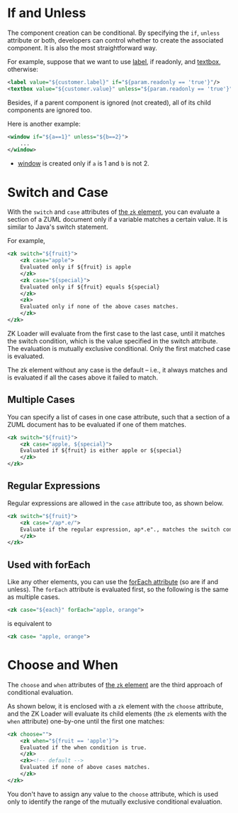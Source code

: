 # If and Unless

The component creation can be conditional. By specifying the `if`,
`unless` attribute or both, developers can control whether to create the
associated component. It is also the most straightforward way.

For example, suppose that we want to use
[label](ZK_Component_Reference/Essential_Components/Label),
if readonly, and
[textbox](ZK_Component_Reference/Input/Textbox), otherwise:

``` xml
<label value="${customer.label}" if="${param.readonly == 'true'}"/>
<textbox value="${customer.value}" unless="${param.readonly == 'true'}"/>
```

Besides, if a parent component is ignored (not created), all of its
child components are ignored too.

Here is another example:

``` xml
<window if="${a==1}" unless="${b==2}">
    ...    
</window>
```

- [window](ZK_Component_Reference/Containers/Window) is
  created only if `a` is 1 and `b` is not 2.

# Switch and Case

With the `switch` and `case` attributes of [the `zk`
element](ZUML_Reference/ZUML/Elements/zk), you can evaluate a
section of a ZUML document only if a variable matches a certain value.
It is similar to Java's switch statement.

For example,

``` xml
<zk switch="${fruit}">
    <zk case="apple">    
    Evaluated only if ${fruit} is apple    
    </zk>
    <zk case="${special}">
    Evaluated only if ${fruit} equals ${special}
    </zk>
    <zk>
    Evaluated only if none of the above cases matches.
    </zk>
</zk>
```

ZK Loader will evaluate from the first case to the last case, until it
matches the switch condition, which is the value specified in the switch
attribute. The evaluation is mutually exclusive conditional. Only the
first matched case is evaluated.

The zk element without any case is the default – i.e., it always matches
and is evaluated if all the cases above it failed to match.

## Multiple Cases

You can specify a list of cases in one case attribute, such that a
section of a ZUML document has to be evaluated if one of them matches.

``` xml
<zk switch="${fruit}">
    <zk case="apple, ${special}">    
    Evaluated if ${fruit} is either apple or ${special}    
    </zk>
</zk>
```

## Regular Expressions

Regular expressions are allowed in the `case` attribute too, as shown
below.

``` xml
<zk switch="${fruit}">
    <zk case="/ap*.e/">
    Evaluate if the regular expression, ap*.e"., matches the switch condition.
    </zk>
</zk>
```

## Used with forEach

Like any other elements, you can use the [forEach
attribute]({{site.baseurl}}/zk_dev_ref/UI_Composing/ZUML/Iterative_Evaluation)
(so are if and unless). The `forEach` attribute is evaluated first, so
the following is the same as multiple cases.

``` xml
<zk case="${each}" forEach="apple, orange">
```

is equivalent to

``` xml
<zk case= "apple, orange">
```

# Choose and When

The `choose` and `when` attributes of [the `zk`
element](ZUML_Reference/ZUML/Elements/zk) are the third
approach of conditional evaluation.

As shown below, it is enclosed with a `zk` element with the `choose`
attribute, and the ZK Loader will evaluate its child elements (the `zk`
elements with the `when` attribute) one-by-one until the first one
matches:

``` xml
<zk choose="">
    <zk when="${fruit == 'apple'}">    
    Evaluated if the when condition is true.
    </zk>
    <zk><!-- default -->
    Evaluated if none of above cases matches.
    </zk>
</zk>
```

You don't have to assign any value to the `choose` attribute, which is
used only to identify the range of the mutually exclusive conditional
evaluation.
